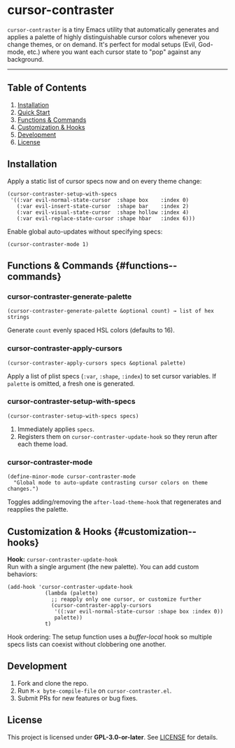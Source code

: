 # cursor-contraster

`cursor-contraster` is a tiny Emacs utility that automatically generates
and applies a palette of highly distinguishable cursor colors whenever
you change themes, or on demand. It's perfect for modal setups (Evil,
God-mode, etc.) where you want each cursor state to "pop" against any
background.

------------------------------------------------------------------------

## Table of Contents

1.  [Installation](#installation)
2.  [Quick Start](#quick-start)
3.  [Functions & Commands](#functions--commands)
4.  [Customization & Hooks](#customization--hooks)
5.  [Development](#development)
6.  [License](#license)

## Installation


Apply a static list of cursor specs now and on every theme change:

    (cursor-contraster-setup-with-specs
     '((:var evil-normal-state-cursor  :shape box    :index 0)
       (:var evil-insert-state-cursor  :shape bar    :index 2)
       (:var evil-visual-state-cursor  :shape hollow :index 4)
       (:var evil-replace-state-cursor :shape hbar   :index 6)))

Enable global auto-updates without specifying specs:

    (cursor-contraster-mode 1)

## Functions & Commands {#functions--commands}

### cursor-contraster-generate-palette

    (cursor-contraster-generate-palette &optional count) → list of hex strings

Generate `count` evenly spaced HSL colors (defaults to 16).

### cursor-contraster-apply-cursors

    (cursor-contraster-apply-cursors specs &optional palette)

Apply a list of plist specs (`:var`, `:shape`, `:index`) to set cursor
variables. If `palette` is omitted, a fresh one is generated.

### cursor-contraster-setup-with-specs

    (cursor-contraster-setup-with-specs specs)

1.  Immediately applies `specs`.
2.  Registers them on `cursor-contraster-update-hook` so they rerun
    after each theme load.

### cursor-contraster-mode

    (define-minor-mode cursor-contraster-mode
      "Global mode to auto-update contrasting cursor colors on theme changes.")

Toggles adding/removing the `after-load-theme-hook` that regenerates and
reapplies the palette.

## Customization & Hooks {#customization--hooks}

**Hook:** `cursor-contraster-update-hook`\
Run with a single argument (the new palette). You can add custom
behaviors:

    (add-hook 'cursor-contraster-update-hook
                (lambda (palette)
                  ;; reapply only one cursor, or customize further
                  (cursor-contraster-apply-cursors
                   '((:var evil-normal-state-cursor :shape box :index 0))
                   palette))
                t)

Hook ordering: The setup function uses a *buffer-local* hook so multiple
specs lists can coexist without clobbering one another.

## Development

1.  Fork and clone the repo.
2.  Run `M-x byte-compile-file` on `cursor-contraster.el`.
3.  Submit PRs for new features or bug fixes.

## License

This project is licensed under **GPL-3.0-or-later**. See
[LICENSE](./LICENSE) for details.
